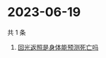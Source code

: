 # 2023-06-19

共 1 条

<!-- BEGIN ZHIHUSEARCH -->
<!-- 最后更新时间 Mon Jun 19 2023 10:09:56 GMT+0800 (China Standard Time) -->
1. [回光返照是身体能预测死亡吗](https://www.zhihu.com/search?q=回光返照是身体能预测死亡吗)
<!-- END ZHIHUSEARCH -->

